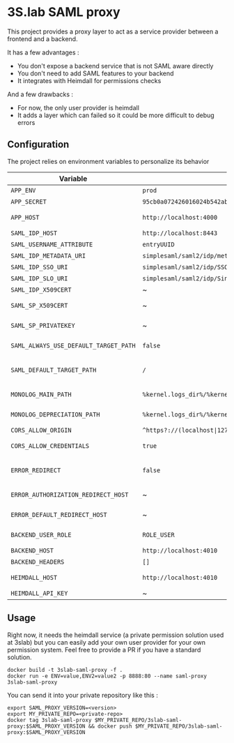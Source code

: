 # 3S.lab SAML proxy

This project provides a proxy layer to act as a service provider between a frontend and a backend.

It has a few advantages :

* You don't expose a backend service that is not SAML aware directly
* You don't need to add SAML features to your backend
* It integrates with Heimdall for permissions checks

And a few drawbacks :

* For now, the only user provider is heimdall
* It adds a layer which can failed so it could be more difficult to debug errors

## Configuration

The project relies on environment variables to personalize its behavior

| Variable | Default | Description |
| --- | --- | --- |
| `APP_ENV` | `prod` | Symfony app environment |
| `APP_SECRET` | `95cb0a072426016024b542abd05ba877` | Symfony app secret |
| `APP_HOST` | `http://localhost:4000` | Hostname of this proxy app (mainly used to reference itself as a service provider |
| `SAML_IDP_HOST` | `http://localhost:8443` | SAML IDP hostname |
| `SAML_USERNAME_ATTRIBUTE` | `entryUUID` | SAML username attribute |
| `SAML_IDP_METADATA_URI` | `simplesaml/saml2/idp/metadata.php` | URI of the IDP metadata |
| `SAML_IDP_SSO_URI` | `simplesaml/saml2/idp/SSOService.php` | Single Sign On URI of the IDP |
| `SAML_IDP_SLO_URI` | `simplesaml/saml2/idp/SingleLogoutService.php` | Single Log Out URI of the IDP |
| `SAML_IDP_X509CERT` | ~ | IDP X509 certificate content as a string |
| `SAML_SP_X509CERT` | ~ | SP X509 certificate for this proxy app referenced in IDP |
| `SAML_SP_PRIVATEKEY` | ~ | SP private key of the SP X509 certificate for this proxy app |
| `SAML_ALWAYS_USE_DEFAULT_TARGET_PATH` | `false` | If true, redirect to SAML_DEFAULT_TARGET_PATH after login |
| `SAML_DEFAULT_TARGET_PATH` | `/` | url to redirect after login if SAML_ALWAYS_USE_DEFAULT_TARGET_PATH is true |
| `MONOLOG_MAIN_PATH` | `%kernel.logs_dir%/%kernel.environment%.log` | Monolog main handler path. Useful in docker to set `php://stderr` |
| `MONOLOG_DEPRECIATION_PATH` | `%kernel.logs_dir%/%kernel.environment%.deprecations.log` | Monolog depreciation handler path. Useful in docker to set `php://stderr` |
| `CORS_ALLOW_ORIGIN` | <code>^https?://\(localhost&#124;127\.0\.0\.1)(:[0-9]+)?$</code> | Control the CORS access origin header value |
| `CORS_ALLOW_CREDENTIALS` | `true` | Control the CORS allow credentials header value |
| `ERROR_REDIRECT` | `false` | If true, redirect to `ERROR_AUTHORIZATION_REDIRECT_HOST` or `ERROR_DEFAULT_REDIRECT_HOST` on error |
| `ERROR_AUTHORIZATION_REDIRECT_HOST` | ~ | URL to redirect in case of authentication or authorization error if `ERROR_REDIRECT` is `true` |
| `ERROR_DEFAULT_REDIRECT_HOST` | ~ | URL to redirect in case of other errors if `ERROR_REDIRECT` is `true` |
| `BACKEND_USER_ROLE` | `ROLE_USER` | The role the authenticated user needs to have to access the proxied service |
| `BACKEND_HOST` | `http://localhost:4010` | The host of the proxied service |
| `BACKEND_HEADERS` | `[]` | Headers passed to call to the proxied service |
| `HEIMDALL_HOST` | `http://localhost:4010` | Hostname of the heimdall service to load authenticated user roles and permissions |
| `HEIMDALL_API_KEY` | ~ | API key of the heimdall service |

## Usage

Right now, it needs the heimdall service (a private permission solution used at 3slab) but you can easily add your own 
user provider for your own permission system. Feel free to provide a PR if you have a standard solution.

```
docker build -t 3slab-saml-proxy -f .
docker run -e ENV=value,ENV2=value2 -p 8888:80 --name saml-proxy 3slab-saml-proxy
```

You can send it into your private repository like this : 

```
export SAML_PROXY_VERSION=<version>
export MY_PRIVATE_REPO=<private-repo>
docker tag 3slab-saml-proxy $MY_PRIVATE_REPO/3slab-saml-proxy:$SAML_PROXY_VERSION && docker push $MY_PRIVATE_REPO/3slab-saml-proxy:$SAML_PROXY_VERSION
```
